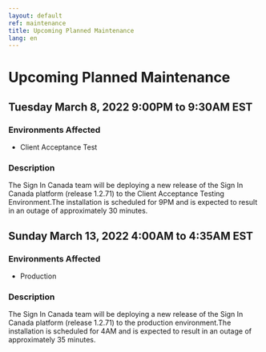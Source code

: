 ```yaml
---
layout: default
ref: maintenance
title: Upcoming Planned Maintenance
lang: en
---
```

# Upcoming Planned Maintenance

## Tuesday March 8, 2022 9:00PM to 9:30AM EST

### Environments Affected

* Client Acceptance Test

### Description

The Sign In Canada team will be deploying a new release of the Sign In Canada
platform (release 1.2.71) to the Client Acceptance Testing Environment.The
installation is scheduled for 9PM and is expected to result in an outage of
approximately 30 minutes.

## Sunday March 13, 2022 4:00AM to 4:35AM EST

### Environments Affected

* Production

### Description

The Sign In Canada team will be deploying a new release of the Sign In Canada
platform (release 1.2.71) to the production environment.The
installation is scheduled for 4AM and is expected to result in an outage of
approximately 35 minutes.
